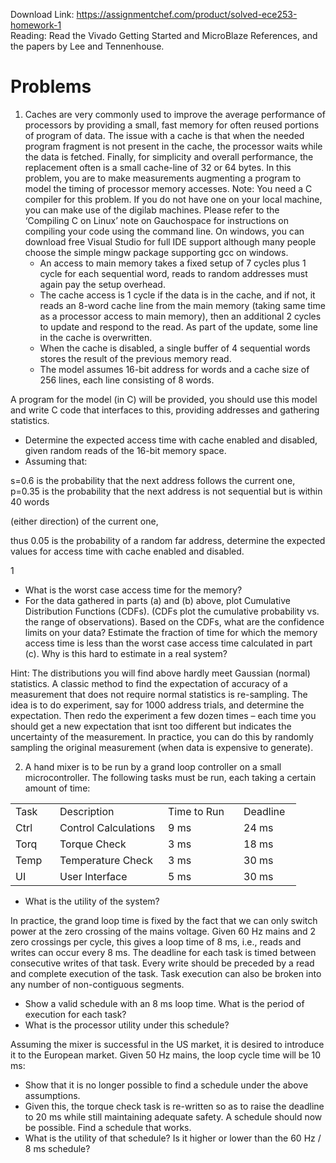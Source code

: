 Download Link: https://assignmentchef.com/product/solved-ece253-homework-1
<br>
Reading: Read the Vivado Getting Started and MicroBlaze References, and the papers by Lee and Tennenhouse.

<h1>Problems</h1>

<ol>

 <li>Caches are very commonly used to improve the average performance of processors by providing a small, fast memory for often reused portions of program of data. The issue with a cache is that when the needed program fragment is not present in the cache, the processor waits while the data is fetched. Finally, for simplicity and overall performance, the replacement often is a small cache-line of 32 or 64 bytes. In this problem, you are to make measurements augmenting a program to model the timing of processor memory accesses. Note: You need a C compiler for this problem. If you do not have one on your local machine, you can make use of the digilab machines. Please refer to the ‘Compiling C on Linux’ note on Gauchospace for instructions on compiling your code using the command line. On windows, you can download free Visual Studio for full IDE support although many people choose the simple mingw package supporting gcc on windows.

  <ul>

   <li>An access to main memory takes a fixed setup of 7 cycles plus 1 cycle for each sequential word, reads to random addresses must again pay the setup overhead.</li>

   <li>The cache access is 1 cycle if the data is in the cache, and if not, it reads an 8-word cache line from the main memory (taking same time as a processor access to main memory), then an additional 2 cycles to update and respond to the read. As part of the update, some line in the cache is overwritten.</li>

   <li>When the cache is disabled, a single buffer of 4 sequential words stores the result of the previous memory read.</li>

   <li>The model assumes 16-bit address for words and a cache size of 256 lines, each line consisting of 8 words.</li>

  </ul></li>

</ol>

A program for the model (in C) will be provided, you should use this model and write C code that interfaces to this, providing addresses and gathering statistics.

<ul>

 <li>Determine the expected access time with cache enabled and disabled, given random reads of the 16-bit memory space.</li>

 <li>Assuming that:</li>

</ul>

s=0.6 is the probability that the next address follows the current one, p=0.35 is the probability that the next address is not sequential but is within 40 words

(either direction) of the current one,

thus 0.05 is the probability of a random far address, determine the expected values for access time with cache enabled and disabled.

1

<ul>

 <li>What is the worst case access time for the memory?</li>

 <li>For the data gathered in parts (a) and (b) above, plot Cumulative Distribution Functions (CDFs). (CDFs plot the cumulative probability vs. the range of observations). Based on the CDFs, what are the confidence limits on your data? Estimate the fraction of time for which the memory access time is less than the worst case access time calculated in part (c). Why is this hard to estimate in a real system?</li>

</ul>

Hint: The distributions you will find above hardly meet Gaussian (normal) statistics. A classic method to find the expectation of accuracy of a measurement that does not require normal statistics is re-sampling. The idea is to do experiment, say for 1000 address trials, and determine the expectation. Then redo the experiment a few dozen times – each time you should get a new expectation that isnt too different but indicates the uncertainty of the measurement. In practice, you can do this by randomly sampling the original measurement (when data is expensive to generate).

<ol start="2">

 <li>A hand mixer is to be run by a grand loop controller on a small microcontroller. The following tasks must be run, each taking a certain amount of time:</li>

</ol>

<table width="392">

 <tbody>

  <tr>

   <td width="55">Task</td>

   <td width="157">Description</td>

   <td width="105">Time to Run</td>

   <td width="76">Deadline</td>

  </tr>

  <tr>

   <td width="55">Ctrl</td>

   <td width="157">Control Calculations</td>

   <td width="105">9 ms</td>

   <td width="76">24 ms</td>

  </tr>

  <tr>

   <td width="55">Torq</td>

   <td width="157">Torque Check</td>

   <td width="105">3 ms</td>

   <td width="76">18 ms</td>

  </tr>

  <tr>

   <td width="55">Temp</td>

   <td width="157">Temperature Check</td>

   <td width="105">3 ms</td>

   <td width="76">30 ms</td>

  </tr>

  <tr>

   <td width="55">UI</td>

   <td width="157">User Interface</td>

   <td width="105">5 ms</td>

   <td width="76">30 ms</td>

  </tr>

 </tbody>

</table>

<ul>

 <li>What is the utility of the system?</li>

</ul>

In practice, the grand loop time is fixed by the fact that we can only switch power at the zero crossing of the mains voltage. Given 60 Hz mains and 2 zero crossings per cycle, this gives a loop time of 8 ms, i.e., reads and writes can occur every 8 ms. The deadline for each task is timed between consecutive writes of that task. Every write should be preceded by a read and complete execution of the task. Task execution can also be broken into any number of non-contiguous segments.

<ul>

 <li>Show a valid schedule with an 8 ms loop time. What is the period of execution for each task?</li>

 <li>What is the processor utility under this schedule?</li>

</ul>

Assuming the mixer is successful in the US market, it is desired to introduce it to the European market. Given 50 Hz mains, the loop cycle time will be 10 ms:

<ul>

 <li>Show that it is no longer possible to find a schedule under the above assumptions.</li>

 <li>Given this, the torque check task is re-written so as to raise the deadline to 20 ms while still maintaining adequate safety. A schedule should now be possible. Find a schedule that works.</li>

 <li>What is the utility of that schedule? Is it higher or lower than the 60 Hz / 8 ms schedule?</li>

</ul>
